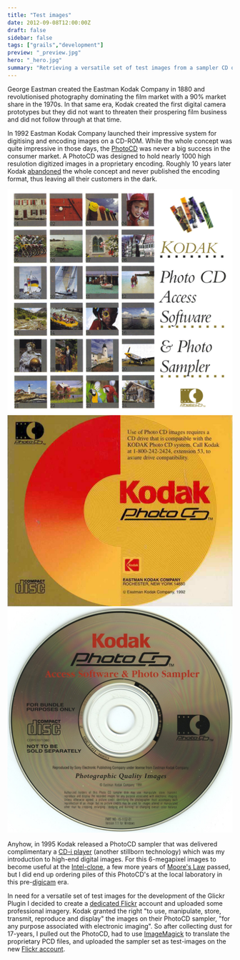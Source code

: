 ```yaml
---
title: "Test images"
date: 2012-09-08T12:00:00Z
draft: false
sidebar: false
tags: ["grails","development"]
preview: "_preview.jpg"
hero: "_hero.jpg"
summary: "Retrieving a versatile set of test images from a sampler CD of the great but long abandoned Kodak PhotoCD format"
---
```


George Eastman created the Eastman Kodak Company in 1880 and revolutionised photography dominating the film market with a 90% market share in the 1970s. In that same era, Kodak created the first digital camera prototypes but they did not want to threaten their prospering film business and did not follow through at that time.

In 1992 Eastman Kodak Company launched their impressive system for digitising and encoding images on a CD-ROM. While the whole concept was quite impressive in those days, the [PhotoCD](http://en.wikipedia.org/wiki/PhotoCD) was never a big success in the consumer market. A PhotoCD was designed to hold nearly 1000 high resulotion digitized images in a proprietary encoding. Roughly 10 years later Kodak [abandoned](http://www.kodak.com/global/en/service/professional/products/ekn017045.jhtml?CID=go&idhbx=photocd) the whole concept and never published the encoding format, thus leaving all their customers in the dark. 

![Front of the CD jewel case inlay would normally be an index of the first 36 images on the disc](sampler-001.jpg)
![Backside of the CD jewel case was alway this Kodak PhotoCD design](sampler-002.jpg)
![MS Windows version of the Access Software & Photo Sampler disc](sampler-003.jpg)

Anyhow, in 1995 Kodak released a PhotoCD sampler that was delivered complimentary a [CD-i player](http://en.wikipedia.org/wiki/CD-i) (another stillborn technology) which was my introduction to high-end digital images. For this 6-megapixel images to become useful at the [Intel-clone](http://en.wikipedia.org/wiki/Intel_80486), a few more years of [Moore's Law](http://en.wikipedia.org/wiki/Moore%27s_law) passed, but I did end up ordering piles of this PhotoCD's at the local laboratory in this pre-[digicam](http://www.steves-digicams.com/pro90is.html) era. 

In need for a versatile set of test images for the development of the Glickr Plugin I decided to create a [dedicated Flickr](http://www.flickr.com/photos/glickr/) account and uploaded some professional imagery. Kodak granted the right "to use, manipulate, store, transmit, reproduce and display" the images on their PhotoCD sampler, "for any purpose associated with electronic imaging". So after collecting dust for 17-years, I pulled out the PhotoCD, had to use [ImageMagick](http://www.imagemagick.org/script/index.php) to translate the proprietary PCD files, and uploaded the sampler set as test-images on the new [Flickr account](http://www.flickr.com/photos/glickr/).